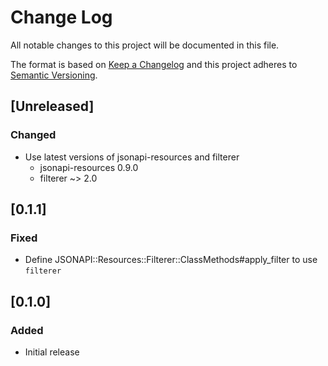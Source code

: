 # Change Log
All notable changes to this project will be documented in this file.

The format is based on [Keep a Changelog](http://keepachangelog.com/) 
and this project adheres to [Semantic Versioning](http://semver.org/).

## [Unreleased]
### Changed
- Use latest versions of jsonapi-resources and filterer
  - jsonapi-resources 0.9.0
  - filterer ~> 2.0

## [0.1.1]
### Fixed
- Define JSONAPI::Resources::Filterer::ClassMethods#apply_filter to use `filterer`

## [0.1.0]
### Added
- Initial release
